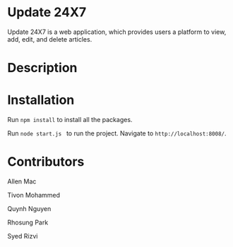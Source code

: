 # Update 24X7 

Update 24X7 is a web application, which provides users a platform to view, add, edit, and delete articles.

# Description



# Installation

Run `npm install` to install all the packages. 

Run `node start.js ` to run the project. Navigate to `http://localhost:8008/`.

# Contributors

Allen Mac

Tivon Mohammed

Quynh Nguyen

Rhosung Park

Syed Rizvi
